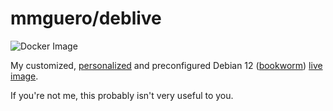 # mmguero/deblive

![Docker Image](https://github.com/mmguero/deblive/workflows/iso-build-docker-wrap-push-ghcr/badge.svg)

My customized, [personalized](https://github.com/mmguero/dotfiles) and preconfigured Debian 12 ([bookworm](./bookworm)) [live image](https://live-team.pages.debian.net/live-manual/html/live-manual/index.en.html).

If you're not me, this probably isn't very useful to you.